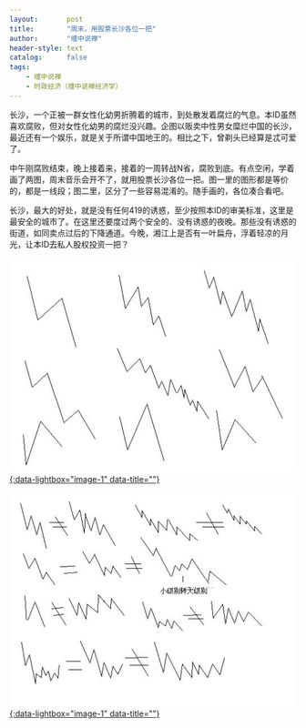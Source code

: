 ```yaml
---
layout:       post
title:        "周末，用股票长沙各位一把"
author:       "缠中说禅"
header-style: text
catalog:      false
tags:
    - 缠中说禅
    - 时政经济（缠中说禅经济学）
---
```


长沙，一个正被一群女性化幼男折腾着的城市，到处散发着腐烂的气息。本ID虽然喜欢腐败，但对女性化幼男的腐烂没兴趣。企图以贩卖中性男女糜烂中国的长沙，最近还有一个娱乐，就是关于所谓中国地王的。相比之下，曾剃头已经算是忒可爱了。



中午刚腐败结束，晚上接着来，接着的一周转战N省，腐败到底。有点空闲，学着画了两图，周末音乐会开不了，就用股票长沙各位一把。图一里的图形都是等价的，都是一线段；图二里，区分了一些容易混淆的。随手画的，各位凑合看吧。



长沙，最大的好处，就是没有任何419的诱惑，至少按照本ID的审美标准，这里是最安全的城市了。在这里还要度过两个安全的、没有诱惑的夜晚。那些没有诱惑的街道，如同卖点过后的下降通道。今晚，湘江上是否有一叶扁舟，浮着轻凉的月光，让本ID去私人股权投资一把？



[![](/img/czsc/20070623-0560_1.jpg){:data-lightbox="image-1" data-title=""}](/img/czsc/20070623-0560_1.jpg)



[![](/img/czsc/20070623-0560_2.jpg){:data-lightbox="image-1" data-title=""}](/img/czsc/20070623-0560_2.jpg)
